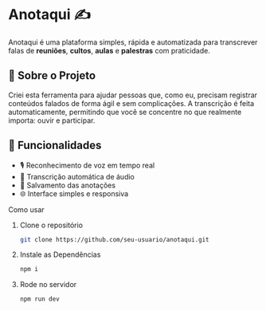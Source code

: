 # Anotaqui ✍️

Anotaqui é uma plataforma simples, rápida e automatizada para transcrever falas de **reuniões**, **cultos**, **aulas** e **palestras** com praticidade.

## 🚀 Sobre o Projeto

Criei esta ferramenta para ajudar pessoas que, como eu, precisam registrar conteúdos falados de forma ágil e sem complicações. A transcrição é feita automaticamente, permitindo que você se concentre no que realmente importa: ouvir e participar.

## 🧠 Funcionalidades

- 🎙️ Reconhecimento de voz em tempo real  
- 📝 Transcrição automática de áudio  
- 💾 Salvamento das anotações  
- 🌐 Interface simples e responsiva  

Como usar

1. Clone o repositório  
   ```bash
   git clone https://github.com/seu-usuario/anotaqui.git


2. Instale as Dependências   
   ```bash
   npm i

3. Rode no servidor   
   ```bash
   npm run dev
